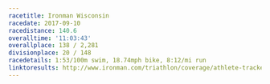 ```yaml
---
racetitle: Ironman Wisconsin
racedate: 2017-09-10
racedistance: 140.6
overalltime: '11:03:43'
overallplace: 138 / 2,281
divisionplace: 20 / 148
racedetails: 1:53/100m swim, 18.74mph bike, 8:12/mi run
linktoresults: http://www.ironman.com/triathlon/coverage/athlete-tracker.aspx?race=wisconsin&y=2017#/tracker/RZ2FHXVY
---
```


